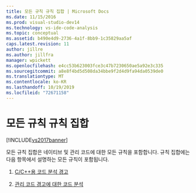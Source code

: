 ```yaml
---
title: 모든 규칙 규칙 집합 | Microsoft Docs
ms.date: 11/15/2016
ms.prod: visual-studio-dev14
ms.technology: vs-ide-code-analysis
ms.topic: conceptual
ms.assetid: b490e4d9-2736-4a1f-8bb9-1c35829aa5af
caps.latest.revision: 11
author: jillre
ms.author: jillfra
manager: wpickett
ms.openlocfilehash: e4cc53b623003fce3c47b7230650ae5a92e3c335
ms.sourcegitcommit: a8e8f4bd5d508da34bbe9f2d4d9fa94da0539de0
ms.translationtype: MT
ms.contentlocale: ko-KR
ms.lasthandoff: 10/19/2019
ms.locfileid: "72671158"
---
```

# <a name="all-rules-rule-set"></a>모든 규칙 규칙 집합
[!INCLUDE[vs2017banner](../includes/vs2017banner.md)]

모든 규칙 집합은 네이티브 및 관리 코드에 대한 모든 규칙을 포함합니다. 규칙 집합에는 다음 항목에서 설명하는 모든 규칙이 포함됩니다.

1. [C/C++용 코드 분석 경고](../code-quality/code-analysis-for-c-cpp-warnings.md)

2. [관리 코드 경고에 대한 코드 분석](../code-quality/code-analysis-for-managed-code-warnings.md)
